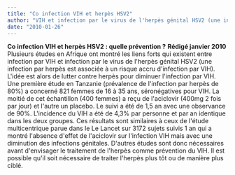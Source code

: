 ```yaml
---
title: "Co infection VIH et herpès HSV2"
author: "VIH et infection par le virus de l'herpès génital HSV2 (une infection par"
date: "2010-01-26"
---
```


**Co infection VIH et herpès HSV2 : quelle prévention ?** **Rédigé janvier 2010** Plusieurs études en Afrique ont montré les liens forts qui existent entre infection par VIH et infection par le virus de l'herpès génital HSV2 (une infection par herpès est associée à un risque accru d'infection par VIH). L'idée est alors de lutter contre herpès pour diminuer l'infection par VIH. Une première étude en Tanzanie (prévalence de l'infection par herpès de 80%) a concerné 821 femmes de 16 à 35 ans, séronégatives pour VIH. La moitié de cet échantillon (400 femmes) a reçu de l'aciclovir (400mg 2 fois par jour) et l'autre un placebo. Le suivi a été de 1,5 an avec une observance de 90%. L'incidence du VIH a été de 4,3% par personne et par an identique dans les deux groupes. Ces résultats sont similaires à ceux de l'étude multicentrique parue dans le Le Lancet sur 3172 sujets suivis 1 an qui a montré l'absence d'effet de l'aciclovir sur l'infection VIH mais avec une diminution des infections génitales. D'autres études sont donc nécessaires avant d'envisager le traitement de l'herpès comme prévention du VIH. Il est possible qu'il soit nécessaire de traiter l'herpès plus tôt ou de manière plus ciblé.
